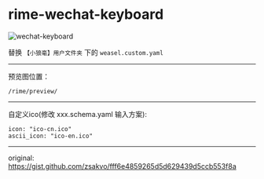 # rime-wechat-keyboard
![wechat-keyboard](https://raw.githubusercontent.com/nobodysclown/rime-wechat-keyboard/main/wechat-keyboard.png)

替换 `【小狼毫】用户文件夹` 下的 `weasel.custom.yaml` 


---

预览图位置：
```
/rime/preview/
```
---

自定义ico(修改 xxx.schema.yaml 输入方案):
```
icon: "ico-cn.ico"
ascii_icon: "ico-en.ico"
```

---

original: https://gist.github.com/zsakvo/fff6e4859265d5d629439d5ccb553f8a
